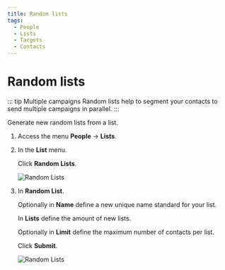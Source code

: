 ```yaml
---
title: Random lists
tags:
  - People
  - Lists
  - Targets
  - Contacts
---
```


# Random lists

::: tip Multiple campaigns
Random lists help to segment your contacts to send multiple campaigns in parallel.
:::

Generate new random lists from a list.

1. Access the menu **People** -> **Lists**.

2. In the **List** menu.

   Click **Random Lists**.

   ![Random Lists](https://cdn.phishx.io/phishx-docs/images/phishx_lists_people_random_01.webp)

3. In **Random List**.

   Optionally in **Name** define a new unique name standard for your list.

   In **Lists** define the amount of new lists.

   Optionally in **Limit** define the maximum number of contacts per list.

   Click **Submit**.

   ![Random Lists](https://cdn.phishx.io/phishx-docs/images/phishx_lists_people_random_02.webp)
